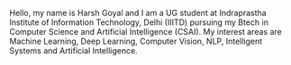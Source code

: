 Hello, my name is Harsh Goyal and I am a UG student at Indraprastha Institute of Information Technology, Delhi (IIITD) pursuing my Btech in Computer Science and Artificial Intelligence (CSAI).
My interest areas are Machine Learning, Deep Learning, Computer Vision, NLP, Intelligent Systems and Artificial Intelligence.
